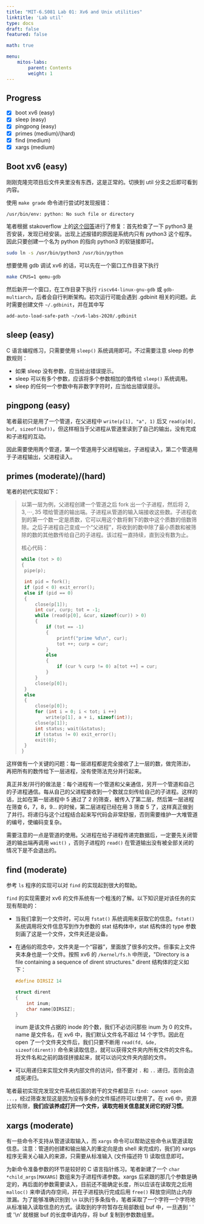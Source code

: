 ```yaml
---
title: "MIT-6.S081 Lab 01: Xv6 and Unix utilities"
linktitle: 'Lab util'
type: docs
draft: false
featured: false

math: true

menu:
    mitos-labs:
        parent: Contents
        weight: 1
---
```


## Progress

- [x] boot xv6 (easy)
- [x] sleep (easy)
- [x] pingpong (easy)
- [x] primes (medium)/(hard)
- [x] find (medium)
- [x] xargs (medium)

## Boot xv6 (easy)

刚刚克隆完项目后文件夹里没有东西，这是正常的。切换到 util 分支之后即可看到内容。

使用 `make grade` 命令进行尝试时发现报错：

```bash
/usr/bin/env: python: No such file or directory
```

笔者根据 stakoverflow 上的[这个回答](https://stackoverflow.com/questions/3655306/ubuntu-usr-bin-env-python-no-such-file-or-directory)进行了修复：首先检查了一下 python3 是否安装，发现已经安装。出现上述报错的原因是系统内只有 python3 这个程序。因此只要创建一个名为 python 的指向 python3 的软链接即可。

```bash
sudo ln -s /usr/bin/python3 /usr/bin/python
```

想要使用 gdb 调试 xv6 的话，可以先在一个窗口工作目录下执行

```bash
make CPUS=1 qemu-gdb
```

然后新开一个窗口，在工作目录下执行 `riscv64-linux-gnu-gdb` 或 `gdb-multiarch`，后者会自行判断架构。初次运行可能会遇到 .gdbinit 相关的问题。此时需要创建文件 `~/.gdbinit`，并在其中写

```bash
add-auto-load-safe-path ~/xv6-labs-2020/.gdbinit
```

## sleep (easy)

C 语言编程练习，只需要使用 `sleep()` 系统调用即可。不过需要注意 sleep 的参数规则：

* 如果 sleep 没有参数，应当给出错误提示。
* sleep 可以有多个参数，应该将多个参数相加的值传给 `sleep()` 系统调用。
* sleep 的任何一个参数中有非数字字符时，应当给出错误提示。

## pingpong (easy)

笔者最初只是用了一个管道，在父进程中 `write(p[1], "a", 1)` 后又 `read(p[0], buf, sizeof(buf))`，但这样相当于父进程从管道里读到了自己的输出，没有完成和子进程的互动。

因此需要使用两个管道，第一个管道用于父进程输出，子进程读入，第二个管道用于子进程输出，父进程读入。

## primes (moderate)/(hard)

笔者的初代实现如下：

>  以第一层为例，父进程创建一个管道之后 fork 出一个子进程，然后将 $2,3,\cdots,35$ 喂给管道的输出端。子进程从管道的输入端接收这些数。子进程收到的第一个数一定是质数，它可以用这个数将剩下的数中这个质数的倍数筛除。之后子进程自己变成一个“父进程”，将收到的数中除了最小质数和被筛除的数的其他数传给自己的子进程。该过程一直持续，直到没有数为止。
>
>  核心代码：
>
>  ```c
>  while (tot > 0)
>  {
>   pipe(p);
>  
>   int pid = fork();
>   if (pid < 0) exit_error();
>   else if (pid == 0)
>   {
>       close(p[1]);
>       int cur, curp; tot = -1;
>       while (read(p[0], &cur, sizeof(cur)) > 0)
>       {
>           if (tot == -1)
>           {
>               printf("prime %d\n", cur);
>               tot ++; curp = cur;
>           }
>           else
>           {
>               if (cur % curp != 0) a[tot ++] = cur;
>           }
>       }
>       close(p[0]);
>   }
>   else
>   {
>       close(p[0]);
>       for (int i = 0; i < tot; i ++)
>           write(p[1], a + i, sizeof(int));
>       close(p[1]);
>       int status; wait(&status);
>       if (status != 0) exit_error();
>       exit(0);
>   }
>  }
>  ```

这样做有一个关键的问题：每一层进程都是完全接收了上一层的数，做完筛法i，再把所有的数传给下一层进程，没有使筛法充分并行起来。

真正并发/并行的做法是：每个进程有一个管道和父亲通信，另开一个管道和自己的子进程通信。每从自己的父进程接收到一个数就立刻传给自己的子进程。这样的话，比如在第一层进程中 5 通过了 2 的筛查，被传入了第二层，然后第一层进程在筛查 6，7，8，9... 的时候，第二层进程已经在用 3 筛查 5 了，这样真正做到了并行。将递归与这个过程结合起来写代码会非常舒服，否则需要维护一大堆管道的编号，使编码变复杂。

需要注意的一点是管道的使用。父进程在给子进程传递完数据后，一定要先关闭管道的输出端再调用 `wait()` ，否则子进程的 `read()` 在管道输出没有被全部关闭的情况下是不会退出的。

## find (moderate)

参考 `ls` 程序的实现可以对 `find` 的实现起到很大的帮助。

`find` 的实现需要对 xv6 的文件系统有一个粗浅的了解。以下知识是对该任务的实现有帮助的：

* 当我们拿到一个文件时，可以用 `fstat()` 系统调用来获取它的信息。`fstat()` 系统调用将文件信息写到作为参数的 stat 结构体中，stat 结构体的 type 参数刻画了这是一个文件，文件夹还是设备。

* 在通俗的观念中，文件夹是一个“容器”，里面放了很多的文件。但事实上文件夹本身也是一个文件。按照 xv6 的 `/kernel/fs.h` 中所说，"Directory is a file containing a sequence of dirent structures." dirent 结构体的定义如下：

    ```c
    #define DIRSIZ 14
    
    struct dirent
    {
        int inum;
        char name[DIRSIZ];
    }
    ```

    inum 是该文件占据的 inode 的个数，我们不必访问那些 inum 为 0 的文件。name 是文件名，在 xv6 中，我们默认文件名不超过 14 个字节。因此在 open 了一个文件夹文件后，我们只要不断用 `read(fd, &de, sizeof(dirent))` 命令来读取信息，就可以获得文件夹内所有文件的文件名。将文件名和之前的路径拼接起来，就可以访问文件夹内部的文件。

* 可以用递归来实现文件夹内部文件的访问，但不要对 `.` 和 `..` 递归，否则会造成死递归。

笔者最初实现完发现文件系统后面的若干的文件都显示 `find: cannot open ...`，经过筛查发现这是因为没有多余的文件描述符可以使用了。在 xv6 中，资源比较有限，**我们应该养成打开一个文件，读取完相关信息就关闭它的好习惯**。

## xargs (moderate)

有一些命令不支持从管道读取输入，而 `xargs` 命令可以帮助这些命令从管道读取信息。注意：管道的创建和输出输入的重定向是由 shell 来完成的，我们的 xargs 程序无需关心输入的来源，只需要从标准输入 (文件描述符 1) 读取信息即可。

为新命令准备参数的环节是较好的 C 语言指针练习。笔者新建了一个 `char *child_args[MAXARG]` 数组来为子进程传递参数。xargs 后紧跟的那几个参数是确定的，再后面的参数需要读入，目前还不能确定长度，所以应该在读取完之后用 `malloc()` 来申请内存空间，并在子进程执行完成后用 `free()` 释放空间防止内存泄漏。为了能够准确识别到 `\n` 以执行多条指令，笔者采取了一个字符一个字符地从标准输入读取信息的方式。读取到的字符暂存在局部数组 buf 中，一旦遇到 ' ' 或 '\n' 就根据 buf 的长度申请内存，将 buf 复制到参数数组里。